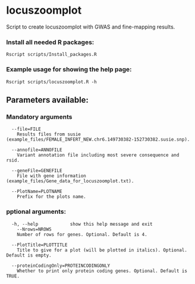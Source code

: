 # locuszoomplot

Script to create locuszoomplot with GWAS and fine-mapping results.

### Install all needed R packages:
`Rscript scripts/Install_packages.R`

### Example usage for showing the help page:
`Rscript scripts/locuszoomplot.R -h`


## Parameters available:

### Mandatory arguments

```
  --file=FILE
    Results files from susie (example_files/FEMALE_INFERT_NEW.chr6.149730382-152730382.susie.snp).

  --annofile=ANNOFILE
    Variant annotation file including most severe consequence and rsid.

  --geneFile=GENEFILE
    File with gene information (example_files/Gene_data_for_locuszoomplot.txt).

  --PlotName=PLOTNAME
    Prefix for the plots name.

```

### pptional arguments:

```
  -h, --help            show this help message and exit
    --Nrows=NROWS
    Number of rows for genes. Optional. Default is 4.

  --PlotTitle=PLOTTITLE
    Title to give for a plot (will be plotted in italics). Optional. Default is empty.

  --proteinCodingOnly=PROTEINCODINGONLY
    Whether to print only protein coding genes. Optional. Default is TRUE.
```
	

	
